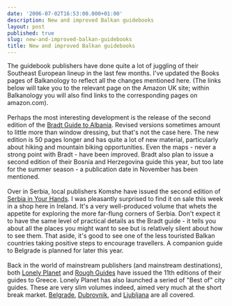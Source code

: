 ```yaml
---
date: '2006-07-02T16:53:00.000+01:00'
description: New and improved Balkan guidebooks
layout: post
published: true
slug: new-and-improved-balkan-guidebooks
title: New and improved Balkan guidebooks
---
```


The guidebook publishers have done quite a lot of juggling of their Southeast European lineup in the last few months. I've updated the Books pages of Balkanology to reflect all the changes mentioned here. (The links below will take you to the relevant page on the Amazon UK site; within Balkanology you will also find links to the corresponding pages on amazon.com).<br /><br />Perhaps the most interesting development is the release of the second edition of the <a href="http://www.amazon.co.uk/exec/obidos/ASIN/1841621498" title="More about this book at Amazon (UK)">Bradt Guide to Albania</a>. Revised versions sometimes amount to little more than window dressing, but that's not the case here. The new edition is 50 pages longer and has quite a lot of new material, particularly about hiking and mountain biking opportunities. Even the maps - never a strong point with Bradt - have been improved. Bradt also plan to issue a second edition of their Bosnia and Herzegovina guide this year, but too late for the summer season - a publication date in November has been mentioned.<br /><br />Over in Serbia, local publishers Komshe have issued the second edition of <a href="http://www.amazon.co.uk/exec/obidos/ASIN/8686245005" title="More about this book at Amazon (UK)">Serbia in Your Hands</a>. I was pleasantly surprised to find it on sale this week in a shop here in Ireland. It's a very well-produced volume that whets the appetite for exploring the more far-flung corners of Serbia. Don't expect it to have the same level of practical details as the Bradt guide - it tells you about all the places you might want to see but is relatively silent about how to see them. That aside, it's good to see one of the less touristed Balkan countries taking positive steps to encourage travellers. A companion guide to Belgrade is planned for later this year.<br /><br />Back in the world of mainstream publishers (and mainstream destinations), both <a href="http://www.amazon.co.uk/exec/obidos/ASIN/1740597508" title="More about this book at Amazon (UK)">Lonely Planet</a> and <a href="http://www.amazon.com/exec/obidos/ASIN/1843536110" title="More about this book at Amazon (USA)">Rough Guides</a> have issued the 11th editions of their guides to Greece. Lonely Planet has also launched a seried of "Best of" city guides. These are very slim volumes indeed, aimed very much at the short break market. <a href="http://www.amazon.co.uk/exec/obidos/ASIN/1741048591" title="More about this book at Amazon (UK)">Belgrade</a>, <a href="http://www.amazon.co.uk/exec/obidos/ASIN/1741048230" title="More about this book at Amazon (UK)">Dubrovnik</a>, and <a href="http://www.amazon.co.uk/exec/obidos/ASIN/1741048249" title="More about this book at Amazon (UK)">Ljubljana</a> are all covered.